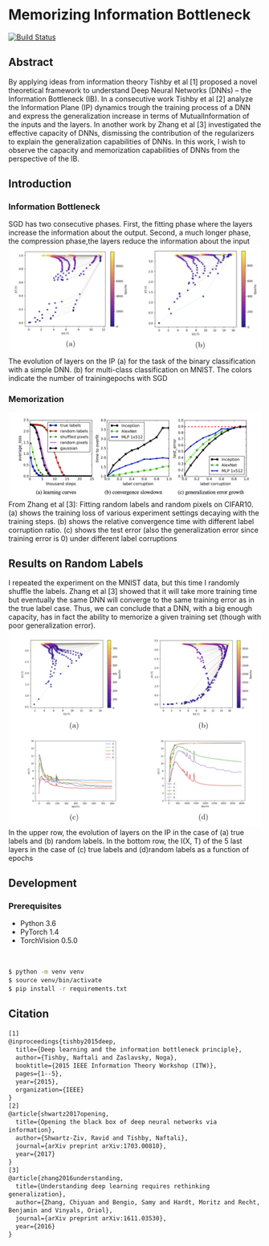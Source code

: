 # Memorizing Information Bottleneck

[![Build Status](https://travis-ci.org/joemccann/dillinger.svg?branch=master)](https://travis-ci.org/joemccann/dillinger)
<br />
## Abstract
By  applying  ideas  from  information  theory  Tishby  et  al  [1]  proposed  a  novel  theoretical framework to understand Deep Neural Networks (DNNs) – the Information Bottleneck (IB). In a consecutive work Tishby et al [2] analyze the Information Plane (IP) dynamics trough the training process of a DNN and express the generalization increase in terms of MutualInformation of the inputs and the layers.  In another work by Zhang et al [3] investigated the  effective  capacity  of  DNNs,  dismissing  the  contribution  of  the  regularizers  to  explain the  generalization  capabilities  of  DNNs.   In  this  work,  I  wish  to  observe  the  capacity  and memorization capabilities of DNNs from the perspective of the IB.  

##  Introduction
###  Information Bottleneck
SGD has two consecutive phases. First, the fitting phase where the layers increase the information about the output.  Second, a much longer phase, the compression phase,the layers reduce the information about the input  
![](./images/ib.png)  
The evolution of layers on the IP (a) for the task of the binary classification with a simple DNN. (b) for multi-class classification on MNIST. The colors indicate the number of trainingepochs with SGD

### Memorization
![Alt text](./images/mem.png)
From Zhang et al [3]: Fitting random labels and random pixels on CIFAR10. (a) shows the training loss of
various experiment settings decaying with the training steps. (b) shows the relative convergence
time with different label corruption ratio. (c) shows the test error (also the generalization error since
training error is 0) under different label corruptions

## Results on Random Labels
I repeated the experiment on the MNIST data, but this time I randomly shuffle the labels.
Zhang et al [3] showed that it will take more training time but eventually the same DNN will converge to the same training error as in the true label case. 
Thus, we can conclude that a DNN, with a big enough capacity, has in fact the ability to memorize a given training set (though with poor generalization error).
![Alt text](./images/ib_results.png)
In the upper row, the evolution of layers on the IP in the case  of  (a)  true  labels  and  (b)  random  labels.   In  the  bottom  row, the I(X, T) of the 5 last layers in the case of (c) true labels and (d)random labels as a function of epochs

## Development
### Prerequisites
* Python 3.6
* PyTorch 1.4
* TorchVision 0.5.0
<br />

```sh
$ python -m venv venv
$ source venv/bin/activate
$ pip install -r requirements.txt
```

## Citation
```
[1]
@inproceedings{tishby2015deep,
  title={Deep learning and the information bottleneck principle},
  author={Tishby, Naftali and Zaslavsky, Noga},
  booktitle={2015 IEEE Information Theory Workshop (ITW)},
  pages={1--5},
  year={2015},
  organization={IEEE}
}
[2]
@article{shwartz2017opening,
  title={Opening the black box of deep neural networks via information},
  author={Shwartz-Ziv, Ravid and Tishby, Naftali},
  journal={arXiv preprint arXiv:1703.00810},
  year={2017}
}
[3]
@article{zhang2016understanding,
  title={Understanding deep learning requires rethinking generalization},
  author={Zhang, Chiyuan and Bengio, Samy and Hardt, Moritz and Recht, Benjamin and Vinyals, Oriol},
  journal={arXiv preprint arXiv:1611.03530},
  year={2016}
}
```
